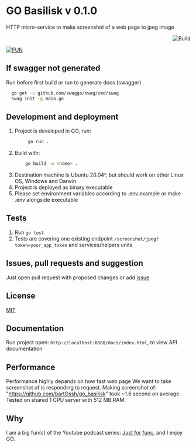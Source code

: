 # GO Basilisk v 0.1.0

HTTP micro-service to make screenshot of a web page to jpeg image  <p align="right">![Build](https://github.com/bartOssh/go_basilisk/workflows/Go/badge.svg?branch=main)</p>

[![FUN](https://varsisava.pl/wp-content/uploads/2016/12/Operacja-Bazyliszek.jpg)](https://www.youtube.com/watch?v=qS2xTGLCu-M&t)

## If swagger not generated

Run before first build or run to generate docs (swagger)

```bash
  go get -u github.com/swaggo/swag/cmd/swag
  swag init -g main.go
```

## Development and deployment

1. Project is developed in GO, run:
   ```bash
        go run .
   ```
2. Build with:
    ```bash
        go build -o <name> .
    ```
3. Destination machine is Ubuntu 20.04^, but should work on other Linux OS, Windows and Darwin
4. Project is deployed as binary executable
5. Please set environment variables according to .env.example or make .env alongside executable

## Tests

1. Run `go test`
2. Tests are covering one existing endpoint `/screenshot/jpeg?token=your_app_token` and services/helpers units

## Issues, pull requests and suggestion

Just open pull request with proposed changes or add [issue](https://github.com/bartOssh/go_basilisk/issues)

## License

[MIT](https://opensource.org/licenses/MIT)

## Documentation

Run project open: `http://localhost:8888/docs/index.html`, to view API documentation

## Performance

Performance highly depands on how fast web page We want to take screenshot of is responding to request.
Making screenshot of: "https://github.com/bartOssh/go_basilisk" took ~1.6 second on average.
Tested on shared 1 CPU server with 512 MB RAM.

## Why

I am a big fun(c) of the Youtube podcast series: [Just for func](https://www.youtube.com/channel/UC_BzFbxG2za3bp5NRRRXJSw), and I enjoy GO.
